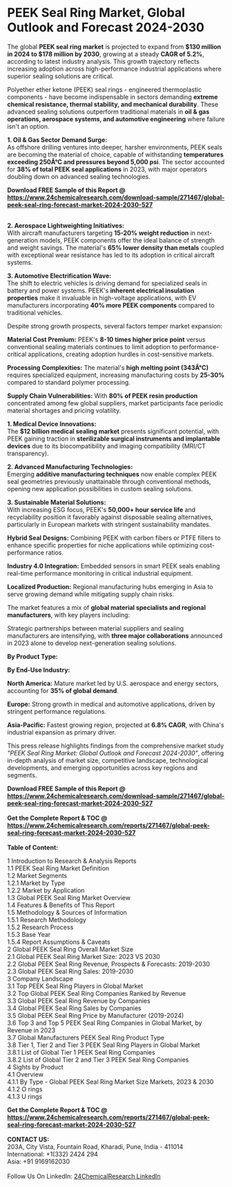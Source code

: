 <h1>PEEK Seal Ring Market, Global Outlook and Forecast 2024-2030</h1><p>The global <strong>PEEK seal ring market</strong> is projected to expand from <strong>$130 million in 2024 to $178 million by 2030</strong>, growing at a steady <strong>CAGR of 5.2%</strong>, according to latest industry analysis. This growth trajectory reflects increasing adoption across high-performance industrial applications where superior sealing solutions are critical.</p><p>Polyether ether ketone (PEEK) seal rings - engineered thermoplastic components - have become indispensable in sectors demanding <strong>extreme chemical resistance, thermal stability, and mechanical durability</strong>. These advanced sealing solutions outperform traditional materials in <strong>oil &amp; gas operations, aerospace systems, and automotive engineering</strong> where failure isn't an option.</p><p><strong>1. Oil &amp; Gas Sector Demand Surge:</strong><br>
As offshore drilling ventures into deeper, harsher environments, PEEK seals are becoming the material of choice, capable of withstanding <strong>temperatures exceeding 250Â°C and pressures beyond 5,000 psi</strong>. The sector accounted for <strong>38% of total PEEK seal applications</strong> in 2023, with major operators doubling down on advanced sealing technologies.</p><div><b>Download FREE Sample of this Report @ 
            <a href="https://www.24chemicalresearch.com/download-sample/271467/global-peek-seal-ring-forecast-market-2024-2030-527">
            https://www.24chemicalresearch.com/download-sample/271467/global-peek-seal-ring-forecast-market-2024-2030-527</a></b></div><br><p><strong>2. Aerospace Lightweighting Initiatives:</strong><br>
With aircraft manufacturers targeting <strong>15-20% weight reduction</strong> in next-generation models, PEEK components offer the ideal balance of strength and weight savings. The material's <strong>65% lower density than metals</strong> coupled with exceptional wear resistance has led to its adoption in critical aircraft systems.</p><p><strong>3. Automotive Electrification Wave:</strong><br>
The shift to electric vehicles is driving demand for specialized seals in battery and power systems. PEEK's <strong>inherent electrical insulation properties</strong> make it invaluable in high-voltage applications, with EV manufacturers incorporating <strong>40% more PEEK components</strong> compared to traditional vehicles.</p><p>Despite strong growth prospects, several factors temper market expansion:</p><p><strong>Material Cost Premium:</strong> PEEK's <strong>8-10 times higher price point</strong> versus conventional sealing materials continues to limit adoption to performance-critical applications, creating adoption hurdles in cost-sensitive markets.</p><p><strong>Processing Complexities:</strong> The material's <strong>high melting point (343Â°C)</strong> requires specialized equipment, increasing manufacturing costs by <strong>25-30%</strong> compared to standard polymer processing.</p><p><strong>Supply Chain Vulnerabilities:</strong> With <strong>80% of PEEK resin production</strong> concentrated among few global suppliers, market participants face periodic material shortages and pricing volatility.</p><p><strong>1. Medical Device Innovations:</strong><br>
The <strong>$12 billion medical sealing market</strong> presents significant potential, with PEEK gaining traction in <strong>sterilizable surgical instruments and implantable devices</strong> due to its biocompatibility and imaging compatibility (MRI/CT transparency).</p><p><strong>2. Advanced Manufacturing Technologies:</strong><br>
Emerging <strong>additive manufacturing techniques</strong> now enable complex PEEK seal geometries previously unattainable through conventional methods, opening new application possibilities in custom sealing solutions.</p><p><strong>3. Sustainable Material Solutions:</strong><br>
With increasing ESG focus, PEEK's <strong>50,000+ hour service life</strong> and recyclability position it favorably against disposable sealing alternatives, particularly in European markets with stringent sustainability mandates.</p><p><strong>Hybrid Seal Designs:</strong> Combining PEEK with carbon fibers or PTFE fillers to enhance specific properties for niche applications while optimizing cost-performance ratios.</p><p><strong>Industry 4.0 Integration:</strong> Embedded sensors in smart PEEK seals enabling real-time performance monitoring in critical industrial equipment.</p><p><strong>Localized Production:</strong> Regional manufacturing hubs emerging in Asia to serve growing demand while mitigating supply chain risks.</p><p>The market features a mix of <strong>global material specialists and regional manufacturers</strong>, with key players including:</p><p>Strategic partnerships between material suppliers and sealing manufacturers are intensifying, with <strong>three major collaborations</strong> announced in 2023 alone to develop next-generation sealing solutions.</p><p><strong>By Product Type:</strong></p><p><strong>By End-Use Industry:</strong></p><p><strong>North America:</strong> Mature market led by U.S. aerospace and energy sectors, accounting for <strong>35% of global demand</strong>.</p><p><strong>Europe:</strong> Strong growth in medical and automotive applications, driven by stringent performance regulations.</p><p><strong>Asia-Pacific:</strong> Fastest growing region, projected at <strong>6.8% CAGR</strong>, with China's industrial expansion as primary driver.</p><p>This press release highlights findings from the comprehensive market study <em>"PEEK Seal Ring Market: Global Outlook and Forecast 2024-2030"</em>, offering in-depth analysis of market size, competitive landscape, technological developments, and emerging opportunities across key regions and segments.</p><div><b>Download FREE Sample of this Report @ 
            <a href="https://www.24chemicalresearch.com/download-sample/271467/global-peek-seal-ring-forecast-market-2024-2030-527">
            https://www.24chemicalresearch.com/download-sample/271467/global-peek-seal-ring-forecast-market-2024-2030-527</a></b></div><br><div><b>Get the Complete Report & TOC @ 
            <a href="https://www.24chemicalresearch.com/reports/271467/global-peek-seal-ring-forecast-market-2024-2030-527">
            https://www.24chemicalresearch.com/reports/271467/global-peek-seal-ring-forecast-market-2024-2030-527</a></b></div><br>
            <b>Table of Content:</b><p>1 Introduction to Research & Analysis Reports<br />
    1.1 PEEK Seal Ring Market Definition<br />
    1.2 Market Segments<br />
        1.2.1 Market by Type<br />
        1.2.2 Market by Application<br />
    1.3 Global PEEK Seal Ring Market Overview<br />
    1.4 Features & Benefits of This Report<br />
    1.5 Methodology & Sources of Information<br />
        1.5.1 Research Methodology<br />
        1.5.2 Research Process<br />
        1.5.3 Base Year<br />
        1.5.4 Report Assumptions & Caveats<br />
2 Global PEEK Seal Ring Overall Market Size<br />
    2.1 Global PEEK Seal Ring Market Size: 2023 VS 2030<br />
    2.2 Global PEEK Seal Ring Revenue, Prospects & Forecasts: 2019-2030<br />
    2.3 Global PEEK Seal Ring Sales: 2019-2030<br />
3 Company Landscape<br />
    3.1 Top PEEK Seal Ring Players in Global Market<br />
    3.2 Top Global PEEK Seal Ring Companies Ranked by Revenue<br />
    3.3 Global PEEK Seal Ring Revenue by Companies<br />
    3.4 Global PEEK Seal Ring Sales by Companies<br />
    3.5 Global PEEK Seal Ring Price by Manufacturer (2019-2024)<br />
    3.6 Top 3 and Top 5 PEEK Seal Ring Companies in Global Market, by Revenue in 2023<br />
    3.7 Global Manufacturers PEEK Seal Ring Product Type<br />
    3.8 Tier 1, Tier 2 and Tier 3 PEEK Seal Ring Players in Global Market<br />
        3.8.1 List of Global Tier 1 PEEK Seal Ring Companies<br />
        3.8.2 List of Global Tier 2 and Tier 3 PEEK Seal Ring Companies<br />
4 Sights by Product<br />
    4.1 Overview<br />
        4.1.1 By Type - Global PEEK Seal Ring Market Size Markets, 2023 & 2030<br />
        4.1.2 O rings<br />
        4.1.3 U rings</p><div><b>Get the Complete Report & TOC @ 
            <a href="https://www.24chemicalresearch.com/reports/271467/global-peek-seal-ring-forecast-market-2024-2030-527">
            https://www.24chemicalresearch.com/reports/271467/global-peek-seal-ring-forecast-market-2024-2030-527</a></b></div><br><b>CONTACT US:</b><br>
            203A, City Vista, Fountain Road, Kharadi, Pune, India - 411014<br>
            International: +1(332) 2424 294<br>
            Asia: +91 9169162030 <br><br>
            Follow Us On LinkedIn: <a href="https://www.linkedin.com/company/24chemicalresearch/">24ChemicalResearch LinkedIn</a>
